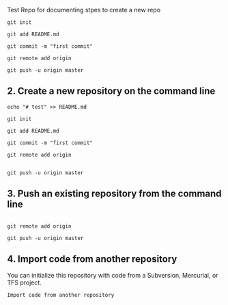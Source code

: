 Test Repo for documenting stpes to create a new repo
```
git init

git add README.md

git commit -m "first commit"

git remote add origin

git push -u origin master
```


## 2. Create a new repository on the command line
```
echo "# test" >> README.md

git init

git add README.md

git commit -m "first commit"

git remote add origin


git push -u origin master
```

## 3. Push an existing repository from the command line
```

git remote add origin

git push -u origin master
```

## 4. Import code from another repository

You can initialize this repository with code from a Subversion, Mercurial, or TFS project.

```
Import code from another repository
```

